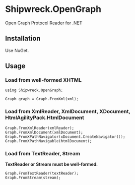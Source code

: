 # Shipwreck.OpenGraph

Open Graph Protocol Reader for .NET

## Installation

Use NuGet.

## Usage

### Load from well-formed XHTML

```
using Shipwreck.OpenGraph;

Graph graph = Graph.FromXml(xml);
```

### Load from XmlReader, XmlDocument, XDocument, HtmlAgilityPack.HtmlDocument

```
Graph.FromXmlReader(xmlReader);
Graph.FromXmlDocument(xmlDocument);
Graph.FromXPathNavigator(xDocument.CreateNavigator());
Graph.FromXPathNavigable(htmlDocument);
```

### Load from TextReader, Stream

**TextReader or Stream must be well-formed.**

```
Graph.FromTextReader(textReader);
Graph.FromStream(stream);
```

